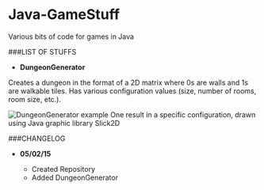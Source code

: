 # Java-GameStuff
Various bits of code for games in Java

###LIST OF STUFFS

* **DungeonGenerator**

Creates a dungeon in the format of a 2D matrix where 0s are walls and 1s are walkable tiles.
Has various configuration values (size, number of rooms, room size, etc.).

![DungeonGenerator example](http://gyazo.com/e4281665a98b4df64da869207200eb30)
One result in a specific configuration, drawn using Java graphic library Slick2D

###CHANGELOG
* **05/02/15**
  
  * Created Repository
  * Added DungeonGenerator
